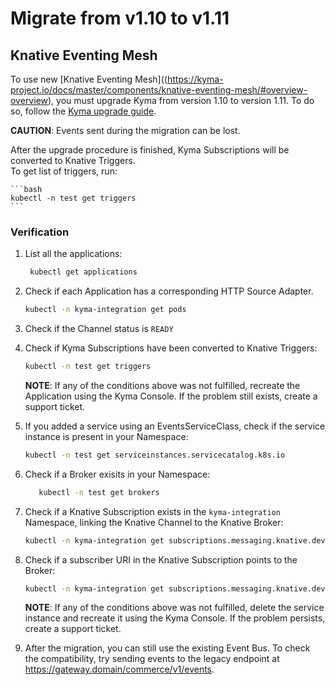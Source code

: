 # Migrate from v1.10 to v1.11

## Knative Eventing Mesh 

To use new [Knative Eventing Mesh]((https://kyma-project.io/docs/master/components/knative-eventing-mesh/#overview-overview), you must upgrade Kyma from version 1.10 to version 1.11. To do so, follow the [Kyma upgrade guide](https://kyma-project.io/docs/#installation-upgrade-kyma). 

**CAUTION**: Events sent during the migration can be lost.

After the upgrade procedure is finished, Kyma Subscriptions will be converted to Knative Triggers.  
To get list of triggers, run:

    ```bash
    kubectl -n test get triggers 
    ```
### Verification

1. List all the applications:

    ```bash
     kubectl get applications 
    ```  
2. Check if each Application has a corresponding HTTP Source Adapter. 

    ```bash
    kubectl -n kyma-integration get pods 
    ```
3. Check if the Channel status is `READY`

4. Check if Kyma Subscriptions have been converted to Knative Triggers:

    ```bash
    kubectl -n test get triggers 
    ``` 
    **NOTE**: If any of the conditions above was not fulfilled, recreate the Application using the Kyma Console. If the           problem still exists, create a support ticket.

5. If you added a service using an EventsServiceClass, check if the service instance is present in your Namespace:
    
    ```bash
    kubectl -n test get serviceinstances.servicecatalog.k8s.io 
    ```
  
6. Check if a Broker exisits in your Namespace:
    
    ```bash
       kubectl -n test get brokers
    ```
    
7. Check if a Knative Subscription exists in the `kyma-integration` Namespace, linking the Knative Channel to the Knative        Broker: 

    ```bash
    kubectl -n kyma-integration get subscriptions.messaging.knative.dev 
    ```
8. Check if a subscriber URI in the Knative Subscription points to the Broker:

    ```bash
    kubectl -n kyma-integration get subscriptions.messaging.knative.dev brokersub-skqcq -o jsonpath='{ .spec.subscriber.uri }' 
    ```
    **NOTE**: If any of the conditions above was not fulfilled, delete the service instance and recreate it using the Kyma       Console. If the problem persists, create a support ticket.
    
9. After the migration, you can still use the existing Event Bus. To check the compatibility, try sending events to the legacy endpoint at https://gateway.domain/commerce/v1/events. 
